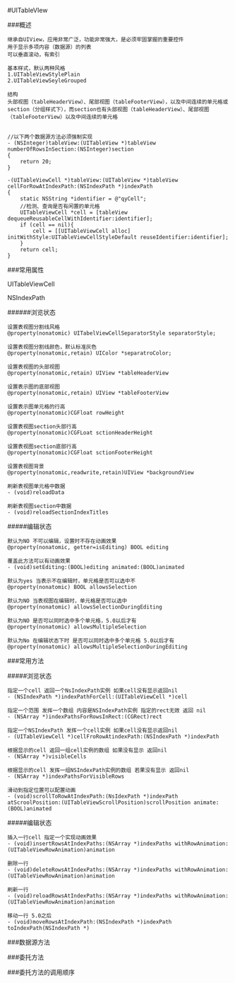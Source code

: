 #UITableVIew


###概述
	
	继承自UIView，应用非常广泛，功能非常强大，是必须牢固掌握的重要控件
	用于显示多项内容（数据源）的列表
	可以垂直滚动，有索引
	
	基本样式，默认两种风格
	1.UITableViewStylePlain
	2.UITableViewSeyleGrouped
	
	结构
	头部视图（tableHeaderView）、尾部视图（tableFooterView），以及中间连续的单元格或section（分组样式下），而section也有头部视图（tableHeaderView）、尾部视图（tableFooterView）以及中间连续的单元格
	
	
	//以下两个数据源方法必须强制实现
	- (NSInteger)tableView:(UITableView *)tableView 	numberOfRowsInSection:(NSInteger)section
	{
    	return 20;
	}

	-(UITableViewCell *)tableView:(UITableView *)tableView cellForRowAtIndexPath:(NSIndexPath *)indexPath
	{
    	static NSString *identifier = @"qyCell";
    	//检测、查询是否有闲置的单元格
    	UITableViewCell *cell = [tableView dequeueReusableCellWithIdentifier:identifier];
    	if (cell == nil){
        	cell = [[UITableViewCell alloc] initWithStyle:UITableViewCellStyleDefault reuseIdentifier:identifier];
    	}
    	return cell;
	}
	
	

###常用属性

UITableViewCell

NSIndexPath


######浏览状态

	设置表视图分割线风格
	@property(nonatomic) UITabelViewCellSeparatorStyle separatorStyle;
	
	设置表视图分割线颜色，默认标准灰色
	@property(nonatomic,retain) UIColor *separatroColor;
	
	设置表视图的头部视图
	@property(nonatomic,retain) UIView *tableHeaderView
	
	设置表示图的底部视图
	@property(nonatomic,retain) UIView *tableFooterView
	
	设置表示图单元格的行高
	@property(nonatomic)CGFloat rowHeight
	
	设置表视图section头部行高
	@property(nonatomic)CGFLoat sctionHeaderHeight
	
	设置表视图section底部行高
	@property(nonatomic)CGFloat sctionFooterHeight

	设置表视图背景
	@property(nonatomic,readwrite,retain)UIView *backgroundView
	
	刷新表视图单元格中数据
	- (void)reloadData
	
	刷新表视图section中数据
	- (void)reloadSectionIndexTitles

#####编辑状态
	
	默认为NO 不可以编辑，设置时不存在动画效果
	@property(nonatomic, getter=isEditing) BOOL editing
	
	覆盖此方法可以有动画效果
	- (void)setEditing:(BOOL)editing animated:(BOOL)animated
	
	默认为yes 当表示不在编辑时，单元格是否可以选中不
	@property(nonatomic) BOOL allowsSelection
	
	默认为NO 当表视图在编辑时，单元格是否可以选中
	@property(nonatomic) allowsSelectionDuringEditing
	
	默认为NO 是否可以同时选中多个单元格，5.0以后才有
	@property(nonatomic) allowsMultipleSelection
	
	默认为No 在编辑状态下时 是否可以同时选中多个单元格 5.0以后才有
	@property(nonatomic) allowsMultipleSelectionDuringEditing
	

###常用方法
	
#####浏览状态
	
	指定一个cell 返回一个NsIndexPath实例 如果cell没有显示返回nil
	- (NSIndexPath *)indexPathForCell:(UITableViewCell *)cell
	
	指定一个范围 发挥一个数组 内容是NSIndexPath实例 指定的rect无效 返回 nil
	- (NSArray *)indexPathsForRowsInRect:(CGRect)rect
	
	指定一个NSIndexPath 发挥一个cell实例 如果cell没有显示返回nil
	- (UITableViewCell *)cellFroRowAtindexPath:(NSIndexPath *)indexPath
	
	根据显示的cell 返回一组cell实例的数组 如果没有显示 返回nil
	- (NSArray *)visibleCells
	
	根据显示的cell 发挥一组NSIndexPath实例的数组 若果没有显示 返回nil
	- (NSArray *)indexPathsForVisibleRows
	
	滑动到指定位置可以配置动画
	- (void)scrollToRowAtIndexPath:(NsIdexPath *)indexPath atScroolPosition:(UITableViewScrollPosition)scrollPosition animate:(BOOL)animated
	
#####编辑状态
	
	插入一行cell 指定一个实现动画效果
	- (void)insertRowsAtIndexPaths:(NSArray *)indexPaths withRowAnimation:(UITableViewRowAnimation)animation
	
	删除一行
	- (void)deleteRowsAtIndexPaths:(NSArray *)indexPaths withRowAnimation:(UITableViewRowAnimation)animation
	
	刷新一行
	- (void)reloadRowsAtIndexPaths:(NSArray *)indexPaths withRowAnimation:(UITableViewRowAnimation)animation
	
	移动一行 5.0之后
	- (void)moveRowsAtIndexPath:(NSIndexPath *)indexPath toIndexPath(NSIndexPath *)
	 
###数据源方法



###委托方法


###委托方法的调用顺序





